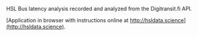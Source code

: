 HSL Bus latency analysis recorded and analyzed from the Digitransit.fi API.

[Application in browser with instructions online at http://hsldata.science](http://hsldata.science).
